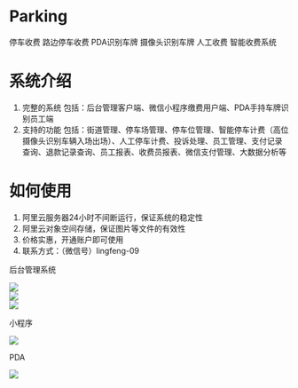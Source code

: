 # Parking
停车收费 路边停车收费 PDA识别车牌 摄像头识别车牌 人工收费 智能收费系统

# 系统介绍
1. 完整的系统 包括：后台管理客户端、微信小程序缴费用户端、PDA手持车牌识别员工端
2. 支持的功能 包括：街道管理、停车场管理、停车位管理、智能停车计费（高位摄像头识别车辆入场出场）、人工停车计费、投诉处理、员工管理、支付记录查询、退款记录查询、员工报表、收费员报表、微信支付管理、大数据分析等

# 如何使用
1. 阿里云服务器24小时不间断运行，保证系统的稳定性
2. 阿里云对象空间存储，保证图片等文件的有效性
3. 价格实惠，开通账户即可使用
4. 联系方式：（微信号）lingfeng-09

后台管理系统
<div>
  <image src="https://github.com/Tenglingfeng/Parking/blob/main/image/1.png"/>
</div>
<div>
  <image src="https://github.com/Tenglingfeng/Parking/blob/main/image/2.png"/>
</div>
<div>
  <image src="https://github.com/Tenglingfeng/Parking/blob/main/image/4.png"/>
</div>

小程序
<div>
  <image src="https://github.com/Tenglingfeng/Parking/blob/main/image/5.jpg"/>
</div>

PDA
<div>
  <image src="https://github.com/Tenglingfeng/Parking/blob/main/image/6.jpg"/>
</div>

